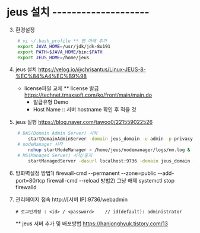 # jeus 설치 --------------------

3. 환경설정
```bash
    # vi ~/.bash_profile ** 맨 아래 추가
    export JAVA_HOME=/usr/jdk/jdk-8u191
    export PATH=$JAVA_HOME/bin:$PATH
    export JEUS_HOME=/home/jeus
```

4. jeus 설치    https://velog.io/@chrisantus/Linux-JEUS-8-%EC%84%A4%EC%B9%98
    - license파일 교체
    ** license 발급 https://technet.tmaxsoft.com/ko/front/main/main.do
        - 발급유형 Demo
        - Host Name :: 서버 hostname 확인 후 적을 것


5. jeus 실행    https://blog.naver.com/tawoo0/221559022526
```bash
    # DAS(Domain Admin Server) 시작
        startDomainAdminServer -domain jeus_domain -u admin -p privacy
    # nodeManager 시작
        nohup startNodeManager > /home/jeus/nodemanager/logs/nm.log &
    # MS(Managed Server) 시작/중지
        startManagedServer -dasurl localhost:9736 -domain jeus_domain -server server1 -u admin -p privacy
```

6. 방화벽설정
    방법1)
        firewall-cmd --permanent --zone=public --add-port=80/tcp
        firewall-cmd --reload
    방법2) 그냥 해제
        systemctl stop firewalld


6. 관리페이지 접속
    http://[서버 IP]:9736/webadmin
    ```
    # 로그인계정 : <id> / <password>    // id(default): administrator
    ```

    ** jeus 서버 추가 및 배포방법   https://hanjonghyuk.tistory.com/13

